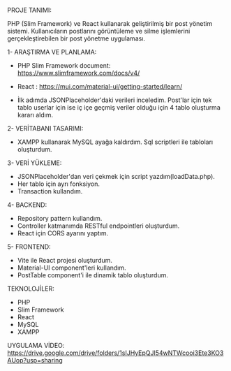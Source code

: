 PROJE TANIMI:

PHP (Slim Framework) ve React kullanarak geliştirilmiş bir post yönetim sistemi. 
Kullanıcıların postlarını görüntüleme ve silme işlemlerini gerçekleştirebilen 
bir post yönetme uygulaması.

1- ARAŞTIRMA VE PLANLAMA:

- PHP Slim Framework document: https://www.slimframework.com/docs/v4/

- React : https://mui.com/material-ui/getting-started/learn/

- İlk adımda JSONPlaceholder'daki verileri inceledim. Post'lar için tek tablo
userlar için ise iç içe geçmiş veriler olduğu için 4 tablo oluşturma kararı aldım.

2- VERİTABANI TASARIMI: 

- XAMPP kullanarak MySQL ayağa kaldırdım. Sql scriptleri ile tabloları oluşturdum.

3- VERİ YÜKLEME:

- JSONPlaceholder'dan veri çekmek için script yazdım(loadData.php).
- Her tablo için ayrı fonksiyon.
- Transaction kullandım.

4- BACKEND:

- Repository pattern kullandım.
- Controller katmanımda RESTful endpointleri oluşturdum.
- React için CORS ayarını yaptım.

5- FRONTEND:

- Vite ile React projesi oluşturdum.
- Material-UI component'leri kullandım.
- PostTable component'i ile dinamik tablo oluşturdum.

TEKNOLOJİLER:
- PHP
- Slim Framework
- React
- MySQL
- XAMPP

UYGULAMA VİDEO:
https://drive.google.com/drive/folders/1sIJHyEpQJl54wNTWcooi3Ete3KO3AUop?usp=sharing
